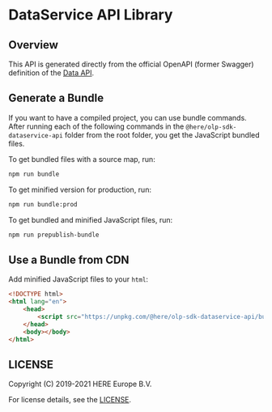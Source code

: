 # DataService API Library

## Overview

This API is generated directly from the official OpenAPI (former Swagger) definition of the [Data API](https://developer.here.com/documentation/data-api/data_dev_guide/index.html).

## Generate a Bundle

If you want to have a compiled project, you can use bundle commands. After running each of the following commands in the `@here/olp-sdk-dataservice-api` folder from the root folder, you get the JavaScript bundled files.

To get bundled files with a source map, run:

```sh
npm run bundle
```

To get minified version for production, run:

```sh
npm run bundle:prod
```

To get bundled and minified JavaScript files, run:

```sh
npm run prepublish-bundle
```

## Use a Bundle from CDN

Add minified JavaScript files to your `html`:

```html
<!DOCTYPE html>
<html lang="en">
    <head>
        <script src="https://unpkg.com/@here/olp-sdk-dataservice-api/bundle.umd.min.js"></script>
    </head>
    <body></body>
</html>
```

## LICENSE

Copyright (C) 2019-2021 HERE Europe B.V.

For license details, see the [LICENSE](LICENSE).
